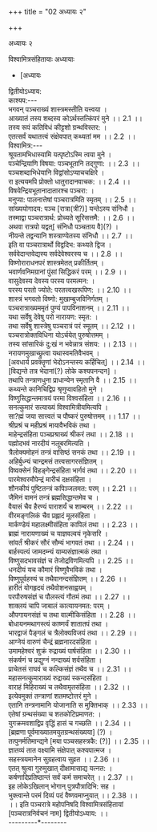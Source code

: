 +++
title = "02 अध्यायः २"

+++





अध्यायः २  




विश्वामित्रसंहितायाः अध्यायाः  

- [अध्यायः



























द्वितीयोऽध्याय:  
काश्यप:---  
भगवन् पञ्चराख्यं शास्त्रमस्तीति यत्त्वया ।  
आख्यातं तस्य शब्दस्य कोऽर्थस्तत्किंपरं मुने ।। 2.1 ।।  
तस्य रूपं कतिविधं कीट्टशो ग्रन्थविस्तर: ।  
एतत्सर्वं यथातत्त्वं संक्षेवपात् कथ्यतां मम ।। 2.2 ।।  
विश्वामित्र:---  
श्रूयतामभिधास्यामि यत्पृष्टोऽस्मि त्वया मुने ।  
पञ्चेन्द्रियाणि विषया: पञ्चभूतानि तद्गुणा: ।। 2.3 ।।  
पञ्चशब्दाभिधेयानि विद्वांसोऽप्याचचक्षिरे ।  
रा इत्ययमपि प्रोक्तो धातुरादानवाचक: ।। 2.4 ।।  
विषयेन्द्रियभूतानादातारश्च पञ्चरा: ।  
मनुप्या: पालनात्तेषां पञ्चरात्रमिति स्मृतम् ।। 2.5 ।।  
सांख्ययोगादय: पञ्च \[रात्रा(त्री?)\] यन्तेऽस्य संनिधौ ।  
तस्माद्वा पञ्चरात्रार्थ: प्रोच्यते सूरिसत्तमै: ।। 2.6 ।।  
अथवा रात्रयो यद्वत्\[ संनिधौ पञ्चताय वै\](?) ।  
नीयन्ते तद्वन्यानि शस्त्राण्येतस्य संनिधौ ।। 2.7 ।।  
इति वा पञ्चरात्रार्थो विद्वदिभ: कथ्यते द्विज ।  
 सर्ववेदान्तवेद्यस्य सर्वदेवेश्वरस्य च ।। 2.8 ।।  
विष्णोराराधनपरं शास्त्रमेतत् प्रकीर्तितम् ।  
भवार्णवनिमग्रानां पुंसां सिद्धिकरं परम् ।। 2.9 ।।  
वासुदेवस्य देवस्य परस्य परमत्मन: ।  
परस्य परतो ज्योते: परतत्त्वखरूपिण: ।। 2.10 ।।  
शास्त्रं भगवतो विष्णो: मुखाम्बुजविनिर्गतम् ।  
पञ्चरात्राख्यममृतं पुण्यं पापविनाशनम् ।। 2.11 ।।  
यथा सर्वेषु देवेषु परो नारायण: स्मृत: ।  
तथा सर्वेषु शास्त्रेषु पञ्चरात्रं परं स्मूतम् ।। 2.12 ।।  
पञ्चरात्रोक्तविधिना योऽर्चयेत् पुरुषोत्तमम् ।  
तस्य सांसारिकं दु:खं न भवेन्नात्र संशय: ।। 2.13 ।।  
नरायणमुखाच्छ्रुत्वा यथास्वमतिवैभवम् ।  
\[अवधार्य प्रवक्तॄणां भेदोऽनन्तस्य कर्हिचित्\] ।। 2.14 ।।  
\[विद्यन्ते तत्र भेदानां(?) लोके कश्यपनन्दन\] ।  
तथापि तन्त्राणधुना प्राधान्येन स्मृतानि वै ।। 2.15 ।।  
कथ्यन्ते कानिचिद्विप्र श्रृणुप्वावहितो मुने ।  
विष्णुसिद्धान्तमात्रयं परमा विश्वसंहिता ।। 2.16 ।।  
सनत्कुमारं सत्याख्यं विश्वामित्रीयमित्यपि ।  
सा?ह्मं जया सात्त्वतं च पौष्करं पुरुषोत्तमम् ।। 1.17 ।।  
श्रीप्रश्रं च महीप्रश्रं मायावैभविकं तथा ।  
माहेन्द्रसंहिता पञ्चप्रश्राख्यं श्रीकरं तथा ।। 2.18 ।।  
पह्मोदभवं नारदीयं नलूबरमित्यति ।  
त्रैलोक्यमोहनं तन्त्रं वासिष्ठं सनकं तथा ।। 2.19 ।।  
अहिर्बुध्न्यं चान्द्रमसं तत्त्वसागरसंज्ञितम् ।  
विष्वक्सेनं विहङ्गेन्द्रसंहिता भार्गवं तथा ।। 2.20 ।।  
पारमेश्वरमौपेन्द्रं मारीचं दक्षसंहिता ।  
शौनकीयं पुष्टितन्त्रं कपिञ्जलमत: परम् ।। 2.21 ।।  
जैमिनं वामनं तन्त्रं ब्रह्मसिद्धान्तमेव च ।  
वैयासं चैव हैरण्यं पाराशर्यं च शाम्बरम् ।। 2.22 ।।  
वीरमङ्गलिकं चैव प्रह्लादं मूलसंहिता ।  
मार्कण्डेयं महालक्ष्मीसंहिता कापिलं तथा ।। 2.23 ।।  
ब्राह्मं नारायणाख्यं च याज्ञवल्वयं नृकेसरि ।  
सांवर्तं श्रीकरं सौरं सौम्यं भागवतं तथा ।। 2.24 ।।  
बार्हस्पत्यं जामदम्न्यं याम्यसंज्ञात्मकं तथा ।  
विष्णुसदभावसंज्ञं च तेजोद्रविणमित्यपि ।। 2.25 ।।  
धनदीयं यच कौमारं विष्णुवैभविकं तथा ।  
विष्णुपूर्वहस्यं च तथैवानन्दसंज्ञितम् ।। 2.26 ।।  
हारीतं योगहृदयं तथैवोशनसाह्वयम् ।  
परपौरुषसंज्ञं च पौलस्त्यं गौतमं तथा ।। 2.27 ।।  
शाक्लयं चापि जाबालं कात्यायनमत: परम् ।  
औपगायनसंज्ञं च तथा वाल्मीकिसंहिता ।। 2.28 ।।  
बोधायनमथागस्त्यं काष्णर्यं शातातपं तथा ।  
भारद्वाजं पैङ्गलं च त्रैलोक्यविजयं तथा ।। 2.29 ।।  
आग्नेयं वारुणं चैन्द्रं ब्रह्मनारदसंहिता ।  
उमामहेश्वरं शुक्रं रुद्राख्यं पार्षसंहिता ।। 2.30 ।।  
संकर्षणं च प्रद्युग्नं नन्दाख्यं शर्वसंहिता ।  
प्राचेतसं राघवं च कल्किसंज्ञं तथैव च ।। 2.31 ।।  
महासनत्कुमाराख्यं रुद्राख्यं स्कन्दसंहिता ।  
वाराहं मिहिराख्यं च तथैवामृतसंहिता ।। 2.32 ।।  
इत्येवमुक्तं तन्त्राणां शतमष्टोत्तरं मुने ।  
एतानि तन्त्रनामानि योजानाति स मुक्तिभाक् ।। 2.33 ।।  
एतेषां ग्रन्थसंख्या च शतकोटिप्रमाणत: ।  
युगक्रमवशाद्विप्र वृद्धिं हासं च गच्छति ।। 2.34 ।।  
\[ब्रह्मणा पूर्वमाख्यातमयुतग्रन्थसंख्यया\] (?) ।  
तत्पुनर्मतिमान्द्यने \[मया पञ्चसहस्त्रकै: (?)\] ।। 2.35 ।।  
ज्ञातव्यं तात वक्ष्यामि संक्षेपात् कश्यपात्मज ।  
सहस्त्रयमानेन सुग्रहत्वाय सुव्रत ।। 2.36 ।।  
एतत् श्रुत्वा गुरुमुखात् दीक्षामासाद्य यत्नत: ।  
कर्षणादिप्रतिष्ठान्तं सर्वं कर्म समाचरेत् ।। 2.37 ।।  
इह लोकेऽखिलान् भोगान् पुत्रपौत्रादिभि: सह ।  
भुक्त्वान्ते परमं दिव्यं पदं वैष्णवमाप्नुयात् ।। 2.38 ।।  
।। इति पञ्चरात्रे महोपनिषदि विश्वामित्रसंहितायां  
\[पञ्चरात्रनिर्वचनं नाम\] द्वितीयोऽध्याय: ।।  
---------\*--------  
